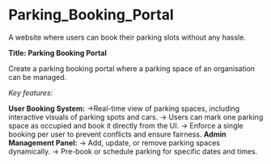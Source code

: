 # Parking_Booking_Portal
A website where users can book their parking slots without any hassle.

**Title: Parking Booking Portal**

Create a parking booking portal where a parking space of an organisation can be managed. 

_Key features:_

**User Booking System:**
->Real-time view of parking spaces, including interactive visuals of parking spots and cars.
-> Users can mark one parking space as occupied and book it directly from the UI.
-> Enforce a single booking per user to prevent conflicts and ensure fairness.
**Admin Management Panel:**
-> Add, update, or remove parking spaces dynamically.
-> Pre-book or schedule parking for specific dates and times.
